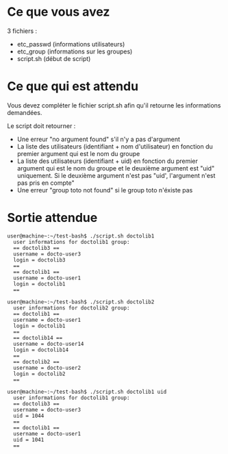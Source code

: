 # Ce que vous avez

3 fichiers :
 * etc_passwd (informations utilisateurs)
 * etc_group (informations sur les groupes)
 * script.sh (début de script)


# Ce que qui est attendu

Vous devez compléter le fichier script.sh afin qu'il retourne les informations demandées.

Le script doit retourner :
 * Une erreur "no argument found" s'il n'y a pas d'argument
 * La liste des utilisateurs (identifiant + nom d'utilisateur) en fonction du premier argument qui est le nom du groupe
 * La liste des utilisateurs (identifiant + uid) en fonction du premier argument qui est le nom du groupe et le deuxième argument est "uid" uniquement. Si le deuxième argument n'est pas "uid', l'argument n'est pas pris en compte"
 * Une erreur "group toto not found" si le group toto n'éxiste pas


# Sortie attendue

```
user@machine~:~/test-bash$ ./script.sh doctolib1
  user informations for doctolib1 group:
  == doctolib3 ==
  username = docto-user3
  login = doctolib3
  ==
  == doctolib1 ==
  username = docto-user1
  login = doctolib1
  ==

user@machine~:~/test-bash$ ./script.sh doctolib2
  user informations for doctolib2 group:
  == doctolib1 ==
  username = docto-user1
  login = doctolib1
  ==
  == doctolib14 ==
  username = docto-user14
  login = doctolib14
  ==
  == doctolib2 ==
  username = docto-user2
  login = doctolib2
  ==

user@machine~:~/test-bash$ ./script.sh doctolib1 uid
  user informations for doctolib1 group:
  == doctolib3 ==
  username = docto-user3
  uid = 1044
  ==
  == doctolib1 ==
  username = docto-user1
  uid = 1041
  ==
```
